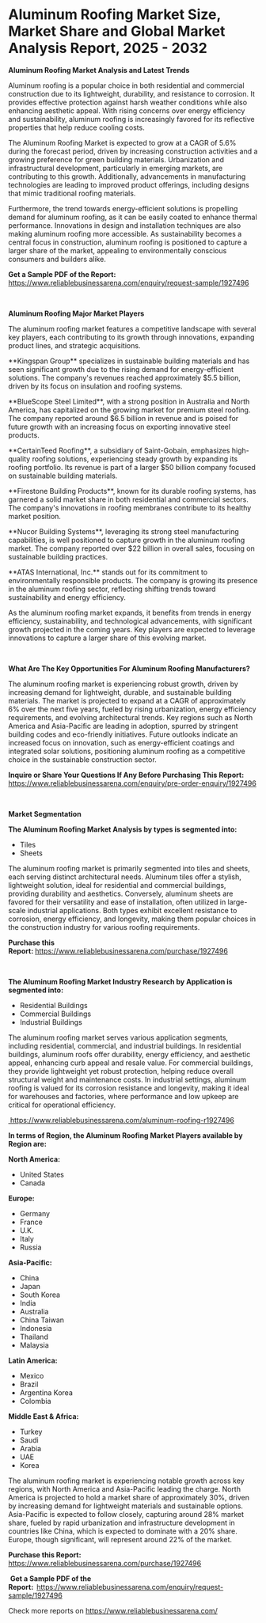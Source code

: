 <p><h1>Aluminum Roofing Market Size, Market Share and Global Market Analysis Report, 2025 - 2032</h1></p><p><strong>Aluminum Roofing Market Analysis and Latest Trends</strong></p>
<p><p>Aluminum roofing is a popular choice in both residential and commercial construction due to its lightweight, durability, and resistance to corrosion. It provides effective protection against harsh weather conditions while also enhancing aesthetic appeal. With rising concerns over energy efficiency and sustainability, aluminum roofing is increasingly favored for its reflective properties that help reduce cooling costs.</p><p>The Aluminum Roofing Market is expected to grow at a CAGR of 5.6% during the forecast period, driven by increasing construction activities and a growing preference for green building materials. Urbanization and infrastructural development, particularly in emerging markets, are contributing to this growth. Additionally, advancements in manufacturing technologies are leading to improved product offerings, including designs that mimic traditional roofing materials.</p><p>Furthermore, the trend towards energy-efficient solutions is propelling demand for aluminum roofing, as it can be easily coated to enhance thermal performance. Innovations in design and installation techniques are also making aluminum roofing more accessible. As sustainability becomes a central focus in construction, aluminum roofing is positioned to capture a larger share of the market, appealing to environmentally conscious consumers and builders alike.</p></p>
<p><strong>Get a Sample PDF of the Report:&nbsp;</strong> <a href="https://www.reliablebusinessarena.com/enquiry/request-sample/1927496?utm_campaign=2137&utm_medium=2&utm_source=Github&utm_content=ia&utm_term=28032025&utm_id=aluminum-roofing">https://www.reliablebusinessarena.com/enquiry/request-sample/1927496</a></p>
<p>&nbsp;</p>
<p><strong>Aluminum Roofing Major Market Players</strong></p>
<p><p>The aluminum roofing market features a competitive landscape with several key players, each contributing to its growth through innovations, expanding product lines, and strategic acquisitions. </p><p>**Kingspan Group** specializes in sustainable building materials and has seen significant growth due to the rising demand for energy-efficient solutions. The company's revenues reached approximately $5.5 billion, driven by its focus on insulation and roofing systems.</p><p>**BlueScope Steel Limited**, with a strong position in Australia and North America, has capitalized on the growing market for premium steel roofing. The company reported around $6.5 billion in revenue and is poised for future growth with an increasing focus on exporting innovative steel products.</p><p>**CertainTeed Roofing**, a subsidiary of Saint-Gobain, emphasizes high-quality roofing solutions, experiencing steady growth by expanding its roofing portfolio. Its revenue is part of a larger $50 billion company focused on sustainable building materials.</p><p>**Firestone Building Products**, known for its durable roofing systems, has garnered a solid market share in both residential and commercial sectors. The company's innovations in roofing membranes contribute to its healthy market position.</p><p>**Nucor Building Systems**, leveraging its strong steel manufacturing capabilities, is well positioned to capture growth in the aluminum roofing market. The company reported over $22 billion in overall sales, focusing on sustainable building practices.</p><p>**ATAS International, Inc.** stands out for its commitment to environmentally responsible products. The company is growing its presence in the aluminum roofing sector, reflecting shifting trends toward sustainability and energy efficiency.</p><p>As the aluminum roofing market expands, it benefits from trends in energy efficiency, sustainability, and technological advancements, with significant growth projected in the coming years. Key players are expected to leverage innovations to capture a larger share of this evolving market.</p></p>
<p>&nbsp;</p>
<p><strong>What Are The Key Opportunities For Aluminum Roofing Manufacturers?</strong></p>
<p><p>The aluminum roofing market is experiencing robust growth, driven by increasing demand for lightweight, durable, and sustainable building materials. The market is projected to expand at a CAGR of approximately 6% over the next five years, fueled by rising urbanization, energy efficiency requirements, and evolving architectural trends. Key regions such as North America and Asia-Pacific are leading in adoption, spurred by stringent building codes and eco-friendly initiatives. Future outlooks indicate an increased focus on innovation, such as energy-efficient coatings and integrated solar solutions, positioning aluminum roofing as a competitive choice in the sustainable construction sector.</p></p>
<p><strong>Inquire or Share Your Questions If Any Before Purchasing This Report:</strong> <a href="https://www.reliablebusinessarena.com/enquiry/pre-order-enquiry/1927496?utm_campaign=2137&utm_medium=2&utm_source=Github&utm_content=ia&utm_term=28032025&utm_id=aluminum-roofing">https://www.reliablebusinessarena.com/enquiry/pre-order-enquiry/1927496</a></p>
<p>&nbsp;</p>
<p><strong>Market Segmentation</strong></p>
<p><strong>The Aluminum Roofing Market Analysis by types is segmented into:</strong></p>
<p><ul><li>Tiles</li><li>Sheets</li></ul></p>
<p><p>The aluminum roofing market is primarily segmented into tiles and sheets, each serving distinct architectural needs. Aluminum tiles offer a stylish, lightweight solution, ideal for residential and commercial buildings, providing durability and aesthetics. Conversely, aluminum sheets are favored for their versatility and ease of installation, often utilized in large-scale industrial applications. Both types exhibit excellent resistance to corrosion, energy efficiency, and longevity, making them popular choices in the construction industry for various roofing requirements.</p></p>
<p><strong>Purchase this Report:&nbsp;</strong><a href="https://www.reliablebusinessarena.com/purchase/1927496?utm_campaign=2137&utm_medium=2&utm_source=Github&utm_content=ia&utm_term=28032025&utm_id=aluminum-roofing">https://www.reliablebusinessarena.com/purchase/1927496</a></p>
<p>&nbsp;</p>
<p><strong>The Aluminum Roofing Market Industry Research by Application is segmented into:</strong></p>
<p><ul><li>Residential Buildings</li><li>Commercial Buildings</li><li>Industrial Buildings</li></ul></p>
<p><p>The aluminum roofing market serves various application segments, including residential, commercial, and industrial buildings. In residential buildings, aluminum roofs offer durability, energy efficiency, and aesthetic appeal, enhancing curb appeal and resale value. For commercial buildings, they provide lightweight yet robust protection, helping reduce overall structural weight and maintenance costs. In industrial settings, aluminum roofing is valued for its corrosion resistance and longevity, making it ideal for warehouses and factories, where performance and low upkeep are critical for operational efficiency.</p></p>
<p><a href="https://www.reliablebusinessarena.com/aluminum-roofing-r1927496?utm_campaign=2137&utm_medium=2&utm_source=Github&utm_content=ia&utm_term=28032025&utm_id=aluminum-roofing">&nbsp;https://www.reliablebusinessarena.com/aluminum-roofing-r1927496</a></p>
<p><strong>In terms of Region, the Aluminum Roofing Market Players available by Region are:</strong></p>
<p>
    <p> <strong> North America: </strong>
        <ul>
            <li>United States</li>
            <li>Canada</li>
        </ul>
        </p> 
    <p> <strong> Europe: </strong>
        <ul>
            <li>Germany</li>
            <li>France</li>
            <li>U.K.</li>
            <li>Italy</li>
            <li>Russia</li>
        </ul>
        </p> 
    <p> <strong> Asia-Pacific: </strong>
        <ul>
            <li>China</li>
            <li>Japan</li>
            <li>South Korea</li>
            <li>India</li>
            <li>Australia</li>
            <li>China Taiwan</li>
            <li>Indonesia</li>
            <li>Thailand</li>
            <li>Malaysia</li>
        </ul>
        </p> 
    <p> <strong> Latin America: </strong>
        <ul>
            <li>Mexico</li>
            <li>Brazil</li>
            <li>Argentina Korea</li>
            <li>Colombia</li>
        </ul>
        </p> 
    <p> <strong> Middle East & Africa: </strong>
        <ul>
            <li>Turkey</li>
            <li>Saudi</li>
            <li>Arabia</li>
            <li>UAE</li>
            <li>Korea</li>
        </ul>
    </p>
    </p>
<p><p>The aluminum roofing market is experiencing notable growth across key regions, with North America and Asia-Pacific leading the charge. North America is projected to hold a market share of approximately 30%, driven by increasing demand for lightweight materials and sustainable options. Asia-Pacific is expected to follow closely, capturing around 28% market share, fueled by rapid urbanization and infrastructure development in countries like China, which is expected to dominate with a 20% share. Europe, though significant, will represent around 22% of the market.</p></p>
<p><strong>Purchase this Report: </strong><a href="https://www.reliablebusinessarena.com/purchase/1927496?utm_campaign=2137&utm_medium=2&utm_source=Github&utm_content=ia&utm_term=28032025&utm_id=aluminum-roofing">https://www.reliablebusinessarena.com/purchase/1927496</a></p>
<p>&nbsp;<strong>Get a Sample PDF of the Report:&nbsp;&nbsp;</strong><a href="https://www.reliablebusinessarena.com/enquiry/request-sample/1927496?utm_campaign=2137&utm_medium=2&utm_source=Github&utm_content=ia&utm_term=28032025&utm_id=aluminum-roofing">https://www.reliablebusinessarena.com/enquiry/request-sample/1927496</a></p>
<p><strong></strong></p>
<p>Check more reports on <a href="https://www.reliablebusinessarena.com/?utm_campaign=2137&utm_medium=2&utm_source=Github&utm_content=ia&utm_term=28032025&utm_id=aluminum-roofing">https://www.reliablebusinessarena.com/</a></p>
